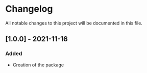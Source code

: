 # Changelog
All notable changes to this project will be documented in this file.

## [1.0.0] - 2021-11-16
### Added
- Creation of the package